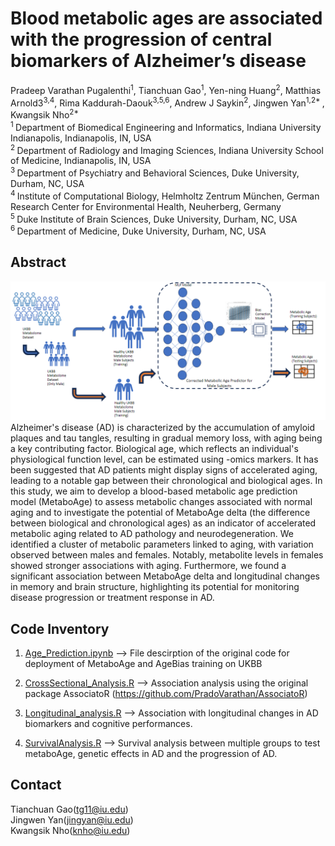 # Blood metabolic ages are associated with the progression of central biomarkers of Alzheimer’s disease
Pradeep Varathan Pugalenthi<sup>1</sup>, Tianchuan Gao<sup>1</sup>, Yen-ning Huang<sup>2</sup>, Matthias Arnold3<sup>3,4</sup>, Rima Kaddurah-Daouk<sup>3,5,6</sup>, Andrew J Saykin<sup>2</sup>, Jingwen Yan<sup>1,2* </sup>, Kwangsik Nho<sup>2* </sup>
<br>
<sup>1 </sup> Department of Biomedical Engineering and Informatics, Indiana University Indianapolis, Indianapolis, IN, USA<br>
<sup>2 </sup> Department of Radiology and Imaging Sciences, Indiana University School of Medicine, Indianapolis, IN, USA <br>
<sup>3 </sup> Department of Psychiatry and Behavioral Sciences, Duke University, Durham, NC, USA<br>
<sup>4 </sup> Institute of Computational Biology, Helmholtz Zentrum München, German Research Center for Environmental Health, Neuherberg, Germany<br>
<sup>5 </sup> Duke Institute of Brain Sciences, Duke University, Durham, NC, USA<br>
<sup>6 </sup> Department of Medicine, Duke University, Durham, NC, USA<br>

## Abstract
![](Model_Desc1.png?raw=true)
Alzheimer's disease (AD) is characterized by the accumulation of amyloid plaques and tau tangles, resulting in gradual memory loss, with aging being a key contributing factor. Biological age, which reflects an individual's physiological function level, can be estimated using -omics markers. It has been suggested that AD patients might display signs of accelerated aging, leading to a notable gap between their chronological and biological ages. In this study, we aim to develop a blood-based metabolic age prediction model (MetaboAge) to assess metabolic changes associated with normal aging and to investigate the potential of MetaboAge delta (the difference between biological and chronological ages) as an indicator of accelerated metabolic aging related to AD pathology and neurodegeneration. We identified a cluster of metabolic parameters linked to aging, with variation observed between males and females. Notably, metabolite levels in females showed stronger associations with aging. Furthermore, we found a significant association between MetaboAge delta and longitudinal changes in memory and brain structure, highlighting its potential for monitoring disease progression or treatment response in AD.

## Code Inventory
1. [Age_Prediction.ipynb](Age_Prediction.ipynb) --> File descirption of the original code for deployment of MetaboAge and AgeBias training on UKBB <br>

2. [CrossSectional_Analysis.R](CrossSectional_Analysis.R) --> Association analysis using the original package AssociatoR (https://github.com/PradoVarathan/AssociatoR)

3. [Longitudinal_analysis.R](Longitudinal_analysis.R) --> Association with longitudinal changes in AD biomarkers and cognitive performances.

4. [SurvivalAnalysis.R](SurvivalAnalysis.R) --> Survival analysis between multiple groups to test metaboAge,  genetic effects in AD and the progression of AD.


## Contact
Tianchuan Gao(tg11@iu.edu)<br>
Jingwen Yan(jingyan@iu.edu)<br>
Kwangsik Nho(knho@iu.edu)
